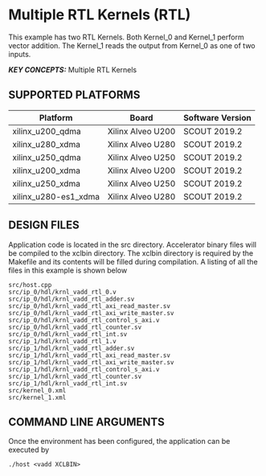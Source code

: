 Multiple RTL Kernels (RTL)
======================

This example has two RTL Kernels. Both Kernel_0 and Kernel_1 perform vector addition. The Kernel_1 reads the output from Kernel_0 as one of two inputs.

***KEY CONCEPTS:*** Multiple RTL Kernels

## SUPPORTED PLATFORMS
Platform | Board             | Software Version
---------|-------------------|-----------------
xilinx_u200_qdma|Xilinx Alveo U200|SCOUT 2019.2
xilinx_u280_xdma|Xilinx Alveo U280|SCOUT 2019.2
xilinx_u250_qdma|Xilinx Alveo U250|SCOUT 2019.2
xilinx_u200_xdma|Xilinx Alveo U200|SCOUT 2019.2
xilinx_u250_xdma|Xilinx Alveo U250|SCOUT 2019.2
xilinx_u280-es1_xdma|Xilinx Alveo U280|SCOUT 2019.2


##  DESIGN FILES
Application code is located in the src directory. Accelerator binary files will be compiled to the xclbin directory. The xclbin directory is required by the Makefile and its contents will be filled during compilation. A listing of all the files in this example is shown below

```
src/host.cpp
src/ip_0/hdl/krnl_vadd_rtl_0.v
src/ip_0/hdl/krnl_vadd_rtl_adder.sv
src/ip_0/hdl/krnl_vadd_rtl_axi_read_master.sv
src/ip_0/hdl/krnl_vadd_rtl_axi_write_master.sv
src/ip_0/hdl/krnl_vadd_rtl_control_s_axi.v
src/ip_0/hdl/krnl_vadd_rtl_counter.sv
src/ip_0/hdl/krnl_vadd_rtl_int.sv
src/ip_1/hdl/krnl_vadd_rtl_1.v
src/ip_1/hdl/krnl_vadd_rtl_adder.sv
src/ip_1/hdl/krnl_vadd_rtl_axi_read_master.sv
src/ip_1/hdl/krnl_vadd_rtl_axi_write_master.sv
src/ip_1/hdl/krnl_vadd_rtl_control_s_axi.v
src/ip_1/hdl/krnl_vadd_rtl_counter.sv
src/ip_1/hdl/krnl_vadd_rtl_int.sv
src/kernel_0.xml
src/kernel_1.xml
```

##  COMMAND LINE ARGUMENTS
Once the environment has been configured, the application can be executed by
```
./host <vadd XCLBIN>
```

